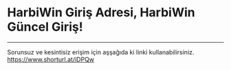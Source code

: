 # HarbiWin Giriş Adresi, HarbiWin Güncel Giriş!
---

Sorunsuz ve kesintisiz erişim için aşşağıda ki linki kullanabilirsiniz.
https://www.shorturl.at/iDPQw
